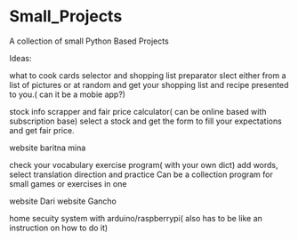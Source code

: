 # Small_Projects
A collection of small Python Based Projects


Ideas:

what to cook cards selector and shopping list preparator
slect either from a list of pictures or at random and get your shopping list and recipe presented to you.( can it be a mobie app?)

stock info scrapper and fair price calculator( can be online based with subscription base)
select a stock and get the form to fill your expectations and get fair price.

website baritna mina

check your vocabulary exercise program( with your own dict)
add words, select translation direction and practice
Can be a collection program for small games or exercises in one

website Dari
website Gancho

home secuity system with arduino/raspberrypi( also has to be like an instruction on how to do it)

